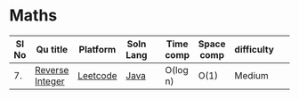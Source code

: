 
# Maths

| Sl No | Qu title | Platform                            | Soln Lang |  | Time comp | Space comp | difficulty |  | approach |
| --     | ---     |   ------                            | ---       |-- | ---       | ---        | ----       | -- | ---------|
|  7.    | [Reverse Integer](https://leetcode.com/problems/reverse-integer/)       | [Leetcode](https://github.com/Rikhldr0267/Code-Insight/blob/main/Leetcode/leetcodeQuestions.md) | [Java](https://github.com/Rikhldr0267/Code-Insight/blob/main/Leetcode/Maths/java/Reverse%20Integer.java)       |  | O(log n)       | O(1)        | Medium       |  |     |




